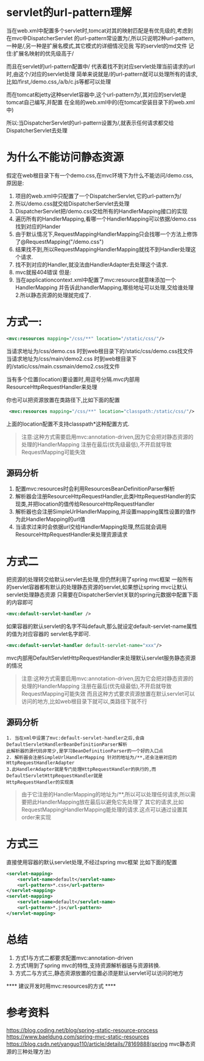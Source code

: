 # servlet的url-pattern理解
当在web.xml中配置多个servlet时,tomcat对其的映射匹配是有优先级的,考虑到在mvc中DispatcherServlet
的url-pattern常设置为/,所以只说明2种url-pattern,一种是/,另一种是扩展名模式,其它模式的详细情况见我
写的servlet的md文件
 记住:扩展名映射的优先级高于/
 
 而且在servlet的url-pattern配置中/ 代表着找不到对应servlet处理当前请求的url时,由这个/对应的servlet处理
 简单来说就是/的url-pattern就可以处理所有的请求,比如/first,/demo.css,/a/b/c.js等都可以处理
 
 而在tomcat和jetty这种servlet容器中,这个url-pattern为/,其对应的servlet是tomcat自己编写,并配置
 在全局的web.xml中的(在tomcat安装目录下的web.xml中)
 
 所以:当DispatcherServlet的url-pattern设置为/,就表示任何请求都交给DispatcherServlet去处理
 
# 为什么不能访问静态资源
假定在web根目录下有一个demo.css,在mvc环境下为什么不能访问/demo.css,原因是:
1. 项目的web.xml中只配置了一个DispatcherServlet,它的url-pattern为/
2. 所以/demo.css就交给DispatcherServlet去处理
3. DispatcherServlet把/demo.css交给所有的HandlerMapping接口的实现
4. 遍历所有的HandlerMapping,看哪一个HandlerMapping可以依据/demo.css找到对应的Hander
5. 由于默认情况下,RequestMappingHandlerMapping只会找哪一个方法上修饰了@RequestMapping("/demo.css")
6. 结果找不到,所以RequestMappingHandlerMapping就找不到Handler处理这个请求.
7. 找不到对应的Handler,就没法由HandlerAdapter去处理这个请求.
8. mvc就报404错误
但是:
1. 当在applicationcontext.xml中配置了mvc:resource就意味添加一个HandlerMapping
并告诉此handlerMapping,哪些地址可以处理,交给谁处理
2.所以静态资源的处理就完成了.

# 方式一:
```xml
<mvc:resources mapping="/css/**" location="/static/css/"/>
```
当请求地址为/css/demo.css 时到web根目录下的/static/css/demo.css找文件
当请求地址为/css/main/demo2.css 时到web根目录下的/static/css/main.cssmain/demo2.css找文件

当有多个位置(location)要设置时,用逗号分隔.mvc内部用ResourceHttpRequestHandler来处理

你也可以把资源放置在类路径下,比如下面的配置
```xml
 <mvc:resources mapping="/css/**" location="classpath:/static/css/"/>
```
上面的location配置不支持classpath*这种配置方式.
> 注意:这种方式需要启用mvc:annotation-driven,因为它会把对静态资源的处理的HandlerMapping
> 注册在最后(优先级最低),不开启就导致RequestMapping可能失效
## 源码分析
1. 配置mvc:resources时会利用ResourcesBeanDefinitionParser解析
2. 解析器会注册ResourceHttpRequestHandler,此类HttpRequestHandler的实现类,并把location的值传给ResourceHttpRequestHandler
3. 解析器也会注册SimpleUrlHandlerMapping,并设置mapping属性设置的值作为此HandlerMapping的url值
4. 当请求过来时会依据url交给HandlerMapping处理,然后就会调用ResourceHttpRequestHandler来处理资源请求
# 方式二
把资源的处理转交给默认servlet去处理,但仍然利用了spring mvc框架
一般所有的servlet容器都有默认的处理静态资源的servlet,如果想让spring mvc让默认servlet处理静态资源
只需要在DispatcherServlet关联的spring元数据中配置下面的内容即可

```xml
<mvc:default-servlet-handler />
```
如果容器的默认servlet的名字不叫default,那么就设定default-servlet-name属性的值为对应容器的
servlet名字即可.
```xml
<mvc:default-servlet-handler default-servlet-name="xxx"/>
```
mvc内部用DefaultServletHttpRequestHandler来处理默认servlet服务静态资源的情况
> 注意:这种方式需要启用mvc:annotation-driven,因为它会把对静态资源的处理的HandlerMapping
> 注册在最后(优先级最低),不开启就导致RequestMapping可能失效
> 而且这种方式要求资源放置在默认servlet可以访问的地方,比如web根目录下就可以,类路径下就不行
## 源码分析
    1. 当在xml中设置了mvc:default-servlet-handler之后,会由DefaultServletHandlerBeanDefinitionParser解析
    此解析器的源代码非常少,是学习BeanDefinitionParser的一个好的入口点
    2. 解析器会注册SimpleUrlHandlerMapping 针对的地址为/**,还会注册对应的HttpRequestHandlerAdapter
    3.此HandlerAdapter就是专门处理HttpRequestHandler的执行的,而DefaultServletHttpRequestHandler就是
    HttpRequestHandler的实现类
    
 >  由于它注册的HandlerMapping的地址为/**,所以可以处理任何请求,所以需要把此HandlerMapping放在最后以避免它先处理了
 >  其它的请求,比如RequestMappingHandlerMapping能处理的请求.这点可以通过设置其order来实现 

# 方式三
直接使用容器的默认servlet处理,不经过spring mvc框架
比如下面的配置
```xml
<servlet-mapping>
    <servlet-name>default</servlet-name>
    <url-pattern>*.css</url-pattern>
</servlet-mapping>
<servlet-mapping>
    <servlet-name>default</servlet-name>
    <url-pattern>*.js</url-pattern>
</servlet-mapping>
```

# 总结
1. 方式1与方式二都要求配置mvc:annotation-driven 
2. 方式1用到了spring mvc的特性,支持资源解析器链与资源转换.
3. 方式二与方式三,静态资源放置的位置必须是默认servlet可以访问的地方 

**** 建议开发时用mvc:resources的方式 ****  
# 参考资料
https://blog.coding.net/blog/spring-static-resource-process
https://www.baeldung.com/spring-mvc-static-resources
https://blog.csdn.net/yanguo110/article/details/78169888(spring mvc静态资源的三种处理方法)